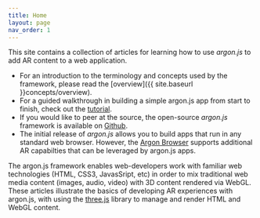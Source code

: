 ```yaml
---
title: Home
layout: page
nav_order: 1
---
```


This site contains a collection of articles for learning how to use *argon.js* to add AR content to a web application. 

* For an introduction to the terminology and concepts used by the framework, please read the [overview]({{ site.baseurl }}concepts/overview).
* For a guided walkthrough in building a simple argon.js app from start to finish, check out the [tutorial](http://docs.argonjs.io/tutorial/).
* If you would like to peer at the source, the open-source *argon.js* framework is available on [Github](https://github.com/argonjs/argon).
* The initial release of *argon.js* allows you to build apps that run in any standard web browser. However, the [Argon Browser](http://argonjs.io/argon-app) supports additional AR capabilties that can be leveraged by argon.js apps. 

The argon.js framework enables web-developers work with familiar web technologies (HTML, CSS3, JavasSript, etc) in order to mix traditional web media content (images, audio, video) with 3D content rendered via WebGL. These articles illustrate the basics of developing AR experiences with argon.js, with using the [three.js](threejs.org) library to manage and render HTML and WebGL content.
